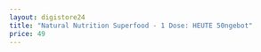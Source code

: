 ```yaml
---
layout: digistore24
title: "Natural Nutrition Superfood - 1 Dose: HEUTE 50ngebot"
price: 49
---
```

